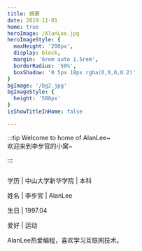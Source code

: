 ```yaml
---
title: 摘要
date: 2019-11-01
home: true
heroImage: /AlanLee.jpg
heroImageStyle: {
  maxHeight: '200px',
  display: block,
  margin: '6rem auto 1.5rem',
  borderRadius: '50%',
  boxShadow: '0 5px 18px rgba(0,0,0,0.2)'
}
bgImage: '/bg2.jpg'
bgImageStyle: {
  height: '500px'
}
isShowTitleInHome: false

---
```


:::tip
Welcome to home of AlanLee~<br/>
欢迎来到李步官的小窝~

:::

<img :src="$withBase=('/note_images/two_girl.jpg')"/>

<!-- more -->

学历 | 中山大学新华学院 | 本科

姓名 | 李步官 | AlanLee

生日 | 1997.04

爱好 | 运动

AlanLee热爱编程，喜欢学习互联网技术。
